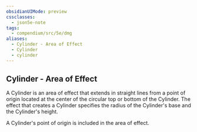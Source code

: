 ```yaml
---
obsidianUIMode: preview
cssclasses:
  - json5e-note
tags:
  - compendium/src/5e/dmg
aliases:
  - Cylinder - Area of Effect
  - Cylinder
  - cylinder
---
```

## Cylinder - Area of Effect

A Cylinder is an area of effect that extends in straight lines from a point of origin located at the center of the circular top or bottom of the Cylinder. The effect that creates a Cylinder specifies the radius of the Cylinder's base and the Cylinder's height.

A Cylinder's point of origin is included in the area of effect.